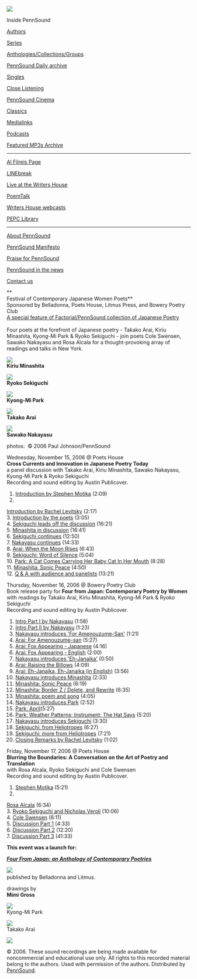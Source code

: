 ![](PennSound_flat.gif)

  

  
  

Inside PennSound

[Authors](authors.php)

[Series](series.php)

[Anthologies/Collections/Groups](anthologies.php)

[PennSound Daily archive](http://writing.upenn.edu/pennsound/daily)

[Singles](http://writing.upenn.edu/pennsound/singles)

[Close Listening](Close-Listening.php)

[PennSound Cinema](video.php)

[Classics](classics.php)

[Medialinks](http://writing.upenn.edu/wh/multimedia/medialinks/index.php)

[Podcasts](http://writing.upenn.edu/pennsound/podcasts.php)

[Featured MP3s Archive](featured-resources-archive.php)

------------------------------------------------------------------------

[Al Filreis Page](Filreis.html)

[LINEbreak](LINEbreak.html)

[Live at the Writers House](http://writing.upenn.edu/%7Ewh/involved/series/live/)

[PoemTalk](http://jacket2.org/content/poem-talk)

[Writers House webcasts](http://writing.upenn.edu/%7Ewh/webcasts/)

[PEPC
Library](http://writing.upenn.edu/pepc/contents.html)

------------------------------------------------------------------------

[About PennSound](http://writing.upenn.edu/pennsound/about.php)

[PennSound Manifesto](http://writing.upenn.edu/pennsound/manifesto.php)

<span class="quoted1">[Praise for PennSound](http://writing.upenn.edu/pennsound/praise.php)</span>

[PennSound in the news](http://writing.upenn.edu/pennsound/news)

[Contact us](mailto:pennsound@writing.upenn.edu)

**  
Festival of Contemporary Japanese Women Poets**  
Sponsored by Belladonna, Poets House, Litmus Press, and Bowery Poetry Club  
[A special feature of Factorial/PennSound
collection of Japanese Poetry  
](Factorial.html)  
Four poets at the forefront of Japanese poetry - Takako Arai, Kiriu Minashita, Kyong-Mi Park & Ryoko Sekiguchi - join poets Cole Swensen, Sawako Nakayasu and Rosa Alcala for a thought-provoking array of readings and talks in New York.  
  
  
<span class="rss-content">![](http://writing.upenn.edu/pennsound/x/images/factorial/Kiriu%20Minashita.jpg)  
**Kiriu Minashita**  
  
![](http://writing.upenn.edu/pennsound/x/images/factorial/Ryoko%20Sekiguchi.jpg)  
**Ryoko Sekiguchi**  
  
![](http://writing.upenn.edu/pennsound/x/images/factorial/Kyong-Mi%20Park.jpg)  
**Kyong-Mi Park**  
  
![](http://writing.upenn.edu/pennsound/x/images/factorial/Takako%20Akai.jpg)  
**Takako Arai**  
  
![](http://writing.upenn.edu/pennsound/x/images/factorial/Sawako%20Nakayasu.jpg)  
**Sawako Nakayasu**  
  
  
photos:  © 2006 Paul
Johnson/PennSound</span>  

Wednesday, November 15, 2006 @ Poets House  
**Cross Currents and Innovation in Japanese Poetry Today**  
a panel discussion with Takako Arai, Kiriu Minashita, Sawako Nakayasu, Kyong-Mi Park & Ryoko Sekiguchi  
Recording and sound editing by Austin Publicover.  
  
1. [Introduction by Stephen Motika](http://media.sas.upenn.edu/pennsound/groups/factorial/Festival-Nov06/Nov15/Motika-Stephen_01_Intro_NYC_11-15-06.mp3) (2:09)  
2.
[Introduction by Rachel Levitsky](http://media.sas.upenn.edu/pennsound/groups/factorial/Festival-Nov06/Nov15/Levitsky-Rachel_02_Intro_NYC_11-15-06.mp3) (2:17)  
3. [Introduction
by the poets](http://media.sas.upenn.edu/pennsound/groups/factorial/Festival-Nov06/Nov15/Four-poets_03_Intro-by-Poets_NYC_11-15-06.mp3) (3:05)  
4. [Sekiguchi leads off the discussion](http://media.sas.upenn.edu/pennsound/groups/factorial/Festival-Nov06/Nov15/Sekiguchi-Ryoko_04_Discussion_NYC_11-15-06.mp3) (16:21)  
5. [Minashita in discussion](http://media.sas.upenn.edu/pennsound/groups/factorial/Festival-Nov06/Nov15/Minashita-Kiriu_05_Discussion_NYC_11-15-06.mp3) (16:41)  
6. [Sekiguchi continues](http://media.sas.upenn.edu/pennsound/groups/factorial/Festival-Nov06/Nov15/Sekiguchi-Ryoko_06_DiscussionII_NYC_11-15-06.mp3) (12:50)  
7. [Nakayasu continues](http://media.sas.upenn.edu/pennsound/groups/factorial/Festival-Nov06/Nov15/Nakayasu-Sawako_07_Discussion_NYC_11-15-06.mp3) (14:33)  
8. [Arai: When the Moon Rises](http://media.sas.upenn.edu/pennsound/groups/factorial/Festival-Nov06/Nov15/Arai-Takako_08_When-The-Moon-Rises_NYC_11-15-06.mp3) (6:43)  
9. [Sekiguchi: Word of Silence](http://media.sas.upenn.edu/pennsound/groups/factorial/Festival-Nov06/Nov15/Ryoko-Sekiguchi_09_Word-of-Silence_NYC_11-15-06.mp3) (5:04)  
10. [Park: A Cat Comes Carrying Her Baby Cat In Her Mouth](http://media.sas.upenn.edu/pennsound/groups/factorial/Festival-Nov06/Nov15/Park-Kyung-Mi_10_A-Cat-Comes-Carrying_NYC_11-15-06.mp3) (8:28)  
11. [Minashita: Sonic Peace](http://media.sas.upenn.edu/pennsound/groups/factorial/Festival-Nov06/Nov15/Minashita-Kiriu_11_Sonic-Peace_NYC_11-15-06.mp3) (4:50)  
12. [Q & A with audience and panelists](http://media.sas.upenn.edu/pennsound/groups/factorial/Festival-Nov06/Nov15/Panelists_12_Q&A-with-audience_NYC_11-15-06.mp3) (13:21)  
  
  
Thursday, November 16, 2006 @ Bowery Poetry Club  
Book release party for **Four from Japan: Contemporary Poetry by Women**  
with readings by Takako Arai, Kiriu Minashita, Kyong-Mi Park & Ryoko Sekiguchi  
Recording and sound editing by Austin Publicover.  
  
1. [Intro Part I by Nakayasu](http://media.sas.upenn.edu/pennsound/groups/factorial/Festival-Nov06/Nov16/Nakayasu-Sawako_01_Intro-Part-I_NYC_11-16-06.mp3) (1:58)  
2. [Intro Part II by Nakayasu](http://media.sas.upenn.edu/pennsound/groups/factorial/Festival-Nov06/Nov16/Nakayasu-Sawako_02_Intro-Part-II_NYC_11-16-06.mp3) (1:23)  
3. [Nakayasu introduces 'For Amenouzume-San'](http://media.sas.upenn.edu/pennsound/groups/factorial/Festival-Nov06/Nov16/Nakayasu-Sawako_03_Intro-to-Amenouzume-san_NYC_11-16-06.mp3) (1:21)  
4. [Arai: For Amenouzume-san](http://media.sas.upenn.edu/pennsound/groups/factorial/Festival-Nov06/Nov16/Arai-Takako_04_For-Amenouzume-san_NYC_11-16-06.mp3) (5:27)  
5. [Arai: Fox Appearing - Japanese](http://media.sas.upenn.edu/pennsound/groups/factorial/Festival-Nov06/Nov16/Arai-Takako_05_Fox-Appearing-Japanese_NYC_11-16-06.mp3) (4:16)  
6. [Arai: Fox Appearing - English](http://media.sas.upenn.edu/pennsound/groups/factorial/Festival-Nov06/Nov16/Arai-Takako_06_Fox-Appearing-English_NYC_11-16-06.mp3) (2:00)  
7. [Nakayasu introduces 'Eh-Janaika'](http://media.sas.upenn.edu/pennsound/groups/factorial/Festival-Nov06/Nov16/Nakayasu-Sawako_07_Intro-to-Eh-Janaika_NYC_11-16-06.mp3) (0:50)  
8. [Arai: Raising the Billows](http://media.sas.upenn.edu/pennsound/groups/factorial/Festival-Nov06/Nov16/Arai-Takako_08_Raising-the-Billows_NYC_11-16-06.mp3) (4:09)  
9. [Arai: Eh-Janaika, Eh-Janaika (in English)](http://media.sas.upenn.edu/pennsound/groups/factorial/Festival-Nov06/Nov16/Arai-and-Nakayasu_09_Eh-Janaika-English_NYC_11-16-06.mp3) (3:56)  
10. [Nakayasu introduces Minashita](http://media.sas.upenn.edu/pennsound/groups/factorial/Festival-Nov06/Nov16/Nakayasu-Sawako_10_Intro-for-Minashita_NYC_11-16-06.mp3) (2:33)  
11. [Minashita: Sonic Peace](http://media.sas.upenn.edu/pennsound/groups/factorial/Festival-Nov06/Nov16/Minashita-Kiriu_11_Sonic%20Peace_NYC_11-16-06.mp3) (6:19)  
12. [Minashita: Border Z / Delete, and Rewrite](http://media.sas.upenn.edu/pennsound/groups/factorial/Festival-Nov06/Nov16/Minashita-Kiriu_12_BorderZ-Delete-Rewrite_NYC_11-16-06.mp3) (6:35)  
13. [Minashita: poem and song](http://media.sas.upenn.edu/pennsound/groups/factorial/Festival-Nov06/Nov16/Minashita-Kiriu_13_Poem-&-Song_NYC_11-16-06.mp3) (4:05)  
14. [Nakayasu introduces Park](http://media.sas.upenn.edu/pennsound/groups/factorial/Festival-Nov06/Nov16/Nakayasu-Sawako_14_Intro-for-Park_NYC_11-16-06.mp3) (2:52)  
15. [Park: April](http://media.sas.upenn.edu/pennsound/groups/factorial/Festival-Nov06/Nov16/Park-Kyung-Mi_15_April_NYC_11-16-06.mp3)(5:27)  
16. [Park: Weather Patterns; Instrument; The Hat Says](http://media.sas.upenn.edu/pennsound/groups/factorial/Festival-Nov06/Nov16/Park-Kyung-Mi_16_Weather-Patterns-etc_NYC_11-16-06.mp3) (5:20)  
17. [Nakayasu introduces Sekiguchi](http://media.sas.upenn.edu/pennsound/groups/factorial/Festival-Nov06/Nov16/Nakayasu-Sawako_17_Intro-for-Sekiguchi_NYC_11-16-06.mp3) (3:30)  
18. [Sekiguchi: from Heliotropes](http://media.sas.upenn.edu/pennsound/groups/factorial/Festival-Nov06/Nov16/Sekiguchi-Ryoko_18_from-Heliotropes_NYC_11-16-06.mp3) (6:27)  
19. [Sekiguchi: more from Heliotropes](http://media.sas.upenn.edu/pennsound/groups/factorial/Festival-Nov06/Nov16/Sekiguchi-Ryoko_19_more-from-Heliotropes_NYC_11-16-06.mp3) (7:21)  
20. [Closing Remarks by Rachel Levitsky](http://media.sas.upenn.edu/pennsound/groups/factorial/Festival-Nov06/Nov16/Levitsky-Rachel_20_Closing-Remarks_NYC_11-16-06.mp3) (1:02)  
  
  
Friday, November 17, 2006 @ Poets House  
**Blurring the Boundaries: A Conversation on the Art of Poetry and Translation**  
with Rosa Alcala, Ryoko Sekiguchi and Cole Swensen  
Recording and sound editing by Austin Publicover.  
  
1. [Stephen Motika](http://media.sas.upenn.edu/pennsound/groups/factorial/Festival-Nov06/Nov17/Motika-Stephen_01_Introduction_NYC_11-17-06.mp3) (5:21)  
2.
[Rosa Alcala](http://media.sas.upenn.edu/pennsound/groups/factorial/Festival-Nov06/Nov17/Alcala-Rosa_02_Blurring-Boundaries-Discussion_NYC_11-17-06.mp3) (6:34)  
3. [Ryoko Sekiguchi and Nicholas Veroli](http://media.sas.upenn.edu/pennsound/groups/factorial/Festival-Nov06/Nov17/Sekiguchi-Ryoko&Veroli-Nicholas_03_Blurring-Boundaries-Discussion_NYC_11-17-06.mp3) (10:06)  
4. [Cole Swensen](http://media.sas.upenn.edu/pennsound/groups/factorial/Festival-Nov06/Nov17/Swenson-Cole_04_Blurring-Boundaries-Discussion_NYC_11-17-06.mp3) (6:11)  
5.
[Discussion Part 1](http://media.sas.upenn.edu/pennsound/groups/factorial/Festival-Nov06/Nov17/Panelists_05_Discussion-Part-I_NYC_11-17-06.mp3) (4:33)  
6. [Discussion Part 2](http://media.sas.upenn.edu/pennsound/groups/factorial/Festival-Nov06/Nov17/Panelists_06_Discussion-Part-II_NYC_11-17-06.mp3) (12:20)  
7. [Discussion Part 3](http://media.sas.upenn.edu/pennsound/groups/factorial/Festival-Nov06/Nov17/Panelists_07_Discussion-Part-III_NYC_11-17-06.mp3) (41:33)  

**This event was a launch for:**

<span class="rss-content">***[Four
From Japan: an Anthology of Contemporary Poetries](http://www.litmuspress.org/pages/4fromjapan.htm)***  
</span>

<span class="rss-content">  
</span>

<span class="rss-content">![](http://www.litmuspress.org/images/4japan.jpg)</span>
<span class="rss-content">  
published by Belladonna and Litmus.  
  
</span>

<span class="rss-content">drawings by  
**Mimi Gross**  
  
  
![](http://writing.upenn.edu/pennsound/x/images/factorial/Gross-Mimi_Japanese-poets_11-06_01.jpg)  
Kyong-Mi
Park  
  
![](http://writing.upenn.edu/pennsound/x/images/factorial/Gross-Mimi_Japanese-poets_11-06_05.jpg)  
Takako
Arai  
  
![](http://writing.upenn.edu/pennsound/x/images/factorial/Gross-Mimi_Japanese-poets_11-06_08.jpg)  
  
</span>

© 2006. These sound recordings are being made available
for noncommercial and educational use only. All rights to this recorded
material belong to the authors. Used with permission of the authors. Distributed
by [PennSound](../index.html).
